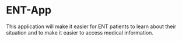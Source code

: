 # ENT-App
This application will make it easier for ENT patients to learn about their situation and to make it easier to access medical information.
